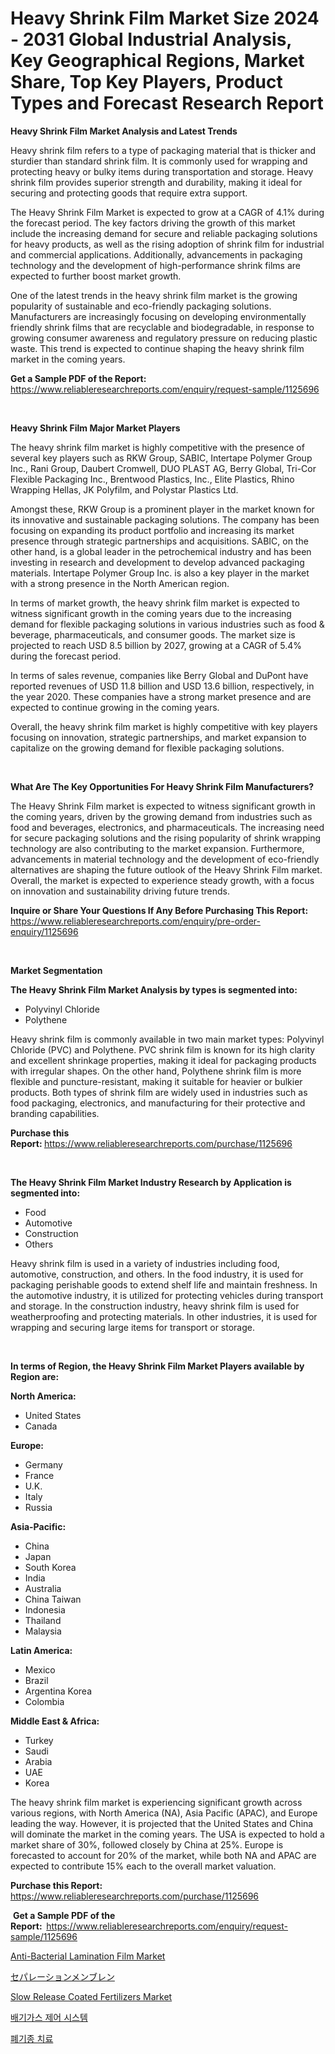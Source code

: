 <p><h1>Heavy Shrink Film Market Size 2024 - 2031 Global Industrial Analysis, Key Geographical Regions, Market Share, Top Key Players, Product Types and Forecast Research Report</h1></p><p><strong>Heavy Shrink Film Market Analysis and Latest Trends</strong></p>
<p><p>Heavy shrink film refers to a type of packaging material that is thicker and sturdier than standard shrink film. It is commonly used for wrapping and protecting heavy or bulky items during transportation and storage. Heavy shrink film provides superior strength and durability, making it ideal for securing and protecting goods that require extra support.</p><p>The Heavy Shrink Film Market is expected to grow at a CAGR of 4.1% during the forecast period. The key factors driving the growth of this market include the increasing demand for secure and reliable packaging solutions for heavy products, as well as the rising adoption of shrink film for industrial and commercial applications. Additionally, advancements in packaging technology and the development of high-performance shrink films are expected to further boost market growth.</p><p>One of the latest trends in the heavy shrink film market is the growing popularity of sustainable and eco-friendly packaging solutions. Manufacturers are increasingly focusing on developing environmentally friendly shrink films that are recyclable and biodegradable, in response to growing consumer awareness and regulatory pressure on reducing plastic waste. This trend is expected to continue shaping the heavy shrink film market in the coming years.</p></p>
<p><strong>Get a Sample PDF of the Report:&nbsp;</strong> <a href="https://www.reliableresearchreports.com/enquiry/request-sample/1125696">https://www.reliableresearchreports.com/enquiry/request-sample/1125696</a></p>
<p>&nbsp;</p>
<p><strong>Heavy Shrink Film Major Market Players</strong></p>
<p><p>The heavy shrink film market is highly competitive with the presence of several key players such as RKW Group, SABIC, Intertape Polymer Group Inc., Rani Group, Daubert Cromwell, DUO PLAST AG, Berry Global, Tri-Cor Flexible Packaging Inc., Brentwood Plastics, Inc., Elite Plastics, Rhino Wrapping Hellas, JK Polyfilm, and Polystar Plastics Ltd.</p><p>Amongst these, RKW Group is a prominent player in the market known for its innovative and sustainable packaging solutions. The company has been focusing on expanding its product portfolio and increasing its market presence through strategic partnerships and acquisitions. SABIC, on the other hand, is a global leader in the petrochemical industry and has been investing in research and development to develop advanced packaging materials. Intertape Polymer Group Inc. is also a key player in the market with a strong presence in the North American region.</p><p>In terms of market growth, the heavy shrink film market is expected to witness significant growth in the coming years due to the increasing demand for flexible packaging solutions in various industries such as food & beverage, pharmaceuticals, and consumer goods. The market size is projected to reach USD 8.5 billion by 2027, growing at a CAGR of 5.4% during the forecast period.</p><p>In terms of sales revenue, companies like Berry Global and DuPont have reported revenues of USD 11.8 billion and USD 13.6 billion, respectively, in the year 2020. These companies have a strong market presence and are expected to continue growing in the coming years.</p><p>Overall, the heavy shrink film market is highly competitive with key players focusing on innovation, strategic partnerships, and market expansion to capitalize on the growing demand for flexible packaging solutions.</p></p>
<p>&nbsp;</p>
<p><strong>What Are The Key Opportunities For Heavy Shrink Film Manufacturers?</strong></p>
<p><p>The Heavy Shrink Film market is expected to witness significant growth in the coming years, driven by the growing demand from industries such as food and beverages, electronics, and pharmaceuticals. The increasing need for secure packaging solutions and the rising popularity of shrink wrapping technology are also contributing to the market expansion. Furthermore, advancements in material technology and the development of eco-friendly alternatives are shaping the future outlook of the Heavy Shrink Film market. Overall, the market is expected to experience steady growth, with a focus on innovation and sustainability driving future trends.</p></p>
<p><strong>Inquire or Share Your Questions If Any Before Purchasing This Report:</strong> <a href="https://www.reliableresearchreports.com/enquiry/pre-order-enquiry/1125696">https://www.reliableresearchreports.com/enquiry/pre-order-enquiry/1125696</a></p>
<p>&nbsp;</p>
<p><strong>Market Segmentation</strong></p>
<p><strong>The Heavy Shrink Film Market Analysis by types is segmented into:</strong></p>
<p><ul><li>Polyvinyl Chloride</li><li>Polythene</li></ul></p>
<p><p>Heavy shrink film is commonly available in two main market types: Polyvinyl Chloride (PVC) and Polythene. PVC shrink film is known for its high clarity and excellent shrinkage properties, making it ideal for packaging products with irregular shapes. On the other hand, Polythene shrink film is more flexible and puncture-resistant, making it suitable for heavier or bulkier products. Both types of shrink film are widely used in industries such as food packaging, electronics, and manufacturing for their protective and branding capabilities.</p></p>
<p><strong>Purchase this Report:&nbsp;</strong><a href="https://www.reliableresearchreports.com/purchase/1125696">https://www.reliableresearchreports.com/purchase/1125696</a></p>
<p>&nbsp;</p>
<p><strong>The Heavy Shrink Film Market Industry Research by Application is segmented into:</strong></p>
<p><ul><li>Food</li><li>Automotive</li><li>Construction</li><li>Others</li></ul></p>
<p><p>Heavy shrink film is used in a variety of industries including food, automotive, construction, and others. In the food industry, it is used for packaging perishable goods to extend shelf life and maintain freshness. In the automotive industry, it is utilized for protecting vehicles during transport and storage. In the construction industry, heavy shrink film is used for weatherproofing and protecting materials. In other industries, it is used for wrapping and securing large items for transport or storage.</p></p>
<p>&nbsp;</p>
<p><strong>In terms of Region, the Heavy Shrink Film Market Players available by Region are:</strong></p>
<p>
    <p> <strong> North America: </strong>
        <ul>
            <li>United States</li>
            <li>Canada</li>
        </ul>
        </p> 
    <p> <strong> Europe: </strong>
        <ul>
            <li>Germany</li>
            <li>France</li>
            <li>U.K.</li>
            <li>Italy</li>
            <li>Russia</li>
        </ul>
        </p> 
    <p> <strong> Asia-Pacific: </strong>
        <ul>
            <li>China</li>
            <li>Japan</li>
            <li>South Korea</li>
            <li>India</li>
            <li>Australia</li>
            <li>China Taiwan</li>
            <li>Indonesia</li>
            <li>Thailand</li>
            <li>Malaysia</li>
        </ul>
        </p> 
    <p> <strong> Latin America: </strong>
        <ul>
            <li>Mexico</li>
            <li>Brazil</li>
            <li>Argentina Korea</li>
            <li>Colombia</li>
        </ul>
        </p> 
    <p> <strong> Middle East & Africa: </strong>
        <ul>
            <li>Turkey</li>
            <li>Saudi</li>
            <li>Arabia</li>
            <li>UAE</li>
            <li>Korea</li>
        </ul>
    </p>
    </p>
<p><p>The heavy shrink film market is experiencing significant growth across various regions, with North America (NA), Asia Pacific (APAC), and Europe leading the way. However, it is projected that the United States and China will dominate the market in the coming years. The USA is expected to hold a market share of 30%, followed closely by China at 25%. Europe is forecasted to account for 20% of the market, while both NA and APAC are expected to contribute 15% each to the overall market valuation.</p></p>
<p><strong>Purchase this Report: </strong><a href="https://www.reliableresearchreports.com/purchase/1125696">https://www.reliableresearchreports.com/purchase/1125696</a></p>
<p>&nbsp;<strong>Get a Sample PDF of the Report:&nbsp;&nbsp;</strong><a href="https://www.reliableresearchreports.com/enquiry/request-sample/1125696">https://www.reliableresearchreports.com/enquiry/request-sample/1125696</a></p>
<p><strong></strong></p>
<p><p><a href="https://github.com/Whitneyboyettebo9kiw7yr13/Market-Research-Report-List-1/blob/main/anti-bacterial-lamination-film-market.md">Anti-Bacterial Lamination Film Market</a></p><p><a href="https://github.com/xnljig2898992/Market-Research-Report-List-1/blob/main/7354202194464.md">セパレーションメンブレン</a></p><p><a href="https://github.com/sonuprakash1/Market-Research-Report-List-1/blob/main/slow-release-coated-fertilizers-market.md">Slow Release Coated Fertilizers Market</a></p><p><a href="https://github.com/trmesnao7959541/Market-Research-Report-List-1/blob/main/1657101194186.md">배기가스 제어 시스템</a></p><p><a href="https://github.com/vsn7qpua81q/Market-Research-Report-List-1/blob/main/8956224194187.md">폐기종 치료</a></p></p>